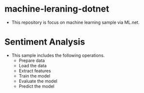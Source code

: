 # machine-leraning-dotnet
* This repository is focus on machine learning sample via ML.net.

# Sentiment Analysis
* This sample includes the following operations.
  * Prepare data
  * Load the data
  * Extract features
  * Train the model
  * Evaluate the model
  * Predict the model